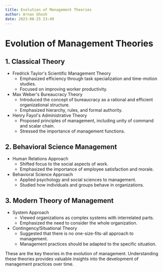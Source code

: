 ```yaml
---
title: Evolution of Management Theories
author: Arnav Ghosh
date: 2023-08-25 23:49
---
```


# Evolution of Management Theories

## 1. Classical Theory
- Fredrick Taylor's Scientific Management Theory
  - Emphasized efficiency through task specialization and time-motion studies.
  - Focused on improving worker productivity.
- Max Weber's Bureaucracy Theory
  - Introduced the concept of bureaucracy as a rational and efficient organizational structure.
  - Emphasized hierarchy, rules, and formal authority.
- Henry Fayol's Administrative Theory
  - Proposed principles of management, including unity of command and scalar chain.
  - Stressed the importance of management functions.

## 2. Behavioral Science Management
- Human Relations Approach
  - Shifted focus to the social aspects of work.
  - Emphasized the importance of employee satisfaction and morale.
- Behavioral Science Approach
  - Applied psychology and social sciences to management.
  - Studied how individuals and groups behave in organizations.

## 3. Modern Theory of Management
- System Approach
  - Viewed organizations as complex systems with interrelated parts.
  - Emphasized the need to consider the whole organization.
- Contingency/Situational Theory
  - Suggested that there is no one-size-fits-all approach to management.
  - Management practices should be adapted to the specific situation.

These are the key theories in the evolution of management. Understanding these theories provides valuable insights into the development of management practices over time.

